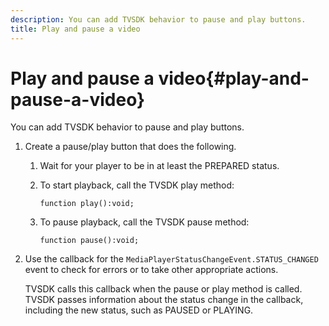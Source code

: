 ```yaml
---
description: You can add TVSDK behavior to pause and play buttons.
title: Play and pause a video
---
```


# Play and pause a video{#play-and-pause-a-video}

You can add TVSDK behavior to pause and play buttons.

1. Create a pause/play button that does the following.
   1. Wait for your player to be in at least the PREPARED status.
   1. To start playback, call the TVSDK play method:

      ```   
      function play():void;
      ```

   1. To pause playback, call the TVSDK pause method:

      ```   
      function pause():void;
      ```

1. Use the callback for the `MediaPlayerStatusChangeEvent.STATUS_CHANGED` event to check for errors or to take other appropriate actions.

   TVSDK calls this callback when the pause or play method is called. TVSDK passes information about the status change in the callback, including the new status, such as PAUSED or PLAYING.

